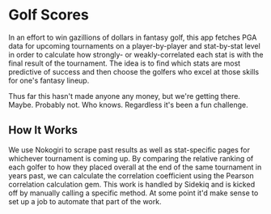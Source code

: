 # Golf Scores

In an effort to win gazillions of dollars in fantasy golf, this app fetches PGA data
for upcoming tournaments on a player-by-player and stat-by-stat level in order to
calculate how strongly- or weakly-correlated each stat is with the final result of
the tournament. The idea is to find which stats are most predictive of success
and then choose the golfers who excel at those skills for one's fantasy lineup.

Thus far this hasn't made anyone any money, but we're getting there. Maybe.
Probably not. Who knows. Regardless it's been a fun challenge.

## How It Works

We use Nokogiri to scrape past results as well as stat-specific pages for whichever
tournament is coming up. By comparing the relative ranking of each golfer to how they
placed overall at the end of the same tournament in years past, we can calculate the
correlation coefficient using the Pearson correlation calculation gem. This work is
handled by Sidekiq and is kicked off by manually calling a specific method. At some
point it'd make sense to set up a job to automate that part of the work.
